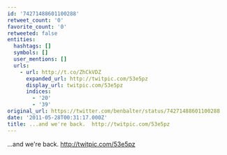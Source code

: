 ```yaml
---
id: '74271488601100288'
retweet_count: '0'
favorite_count: '0'
retweeted: false
entities:
  hashtags: []
  symbols: []
  user_mentions: []
  urls:
    - url: http://t.co/ZhCkVDZ
      expanded_url: http://twitpic.com/53e5pz
      display_url: twitpic.com/53e5pz
      indices:
        - '20'
        - '39'
original_url: https://twitter.com/benbalter/status/74271488601100288
date: '2011-05-28T00:31:17.000Z'
title: ...and we're back.  http://twitpic.com/53e5pz
---
```


...and we're back.  http://twitpic.com/53e5pz